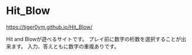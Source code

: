 # Hit_Blow


https://tiger0ym.github.io/Hit_Blow/

Hit and Blowが遊べるサイトです。
プレイ前に数字の桁数を選択することが出来ます。
入力、答えともに数字の重複ありです。
